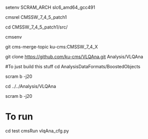 setenv SCRAM_ARCH slc6_amd64_gcc491

cmsrel CMSSW_7_4_5_patch1

cd CMSSW_7_4_5_patch1/src/

cmsenv

git cms-merge-topic ku-cms:CMSSW_7_4_X

git clone https://github.com/ku-cms/VLQAna.git Analysis/VLQAna

#To just build this stuff
cd AnalysisDataFormats/BoostedObjects 

scram b -j20

cd ../../Analysis/VLQAna

scram b -j20

# To run
cd test
cmsRun vlqAna_cfg.py 


